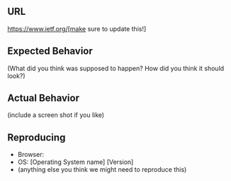 ## URL

https://www.ietf.org/[make sure to update this!]

## Expected Behavior

(What did you think was supposed to happen?  How did you think it should look?)

## Actual Behavior

(include a screen shot if you like)

## Reproducing

- Browser:
- OS: [Operating System name] [Version]
- (anything else you think we might need to reproduce this)